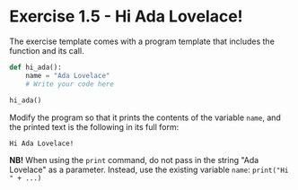 # Exercise 1.5 - Hi Ada Lovelace!

The exercise template comes with a program template that includes the function and its call.

```python
def hi_ada():
    name = "Ada Lovelace"
    # Write your code here
    
hi_ada()
```

Modify the program so that it prints the contents of the variable `name`, and the printed text is the following in its full form:

```plaintext
Hi Ada Lovelace!
```

**NB!** When using the `print` command, do not pass in the string "Ada Lovelace" as a parameter. Instead, use the existing variable `name`: `print("Hi " + ...)`
